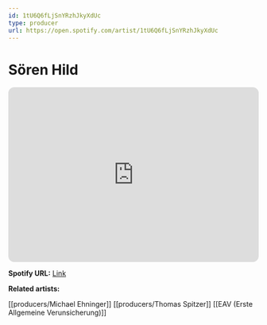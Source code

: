 ```yaml
---
id: 1tU6Q6fLjSnYRzhJkyXdUc
type: producer
url: https://open.spotify.com/artist/1tU6Q6fLjSnYRzhJkyXdUc
---
```

# Sören Hild

<iframe style="border-radius:12px" src="https://open.spotify.com/embed/artist/1tU6Q6fLjSnYRzhJkyXdUc" width="100%" height="352" frameBorder="0" allowfullscreen="" allow="autoplay; clipboard-write; encrypted-media; fullscreen; picture-in-picture" loading="lazy"></iframe>

**Spotify URL:** [Link](https://open.spotify.com/artist/1tU6Q6fLjSnYRzhJkyXdUc)

**Related artists:**

[[producers/Michael Ehninger]]
[[producers/Thomas Spitzer]]
[[EAV (Erste Allgemeine Verunsicherung)]]
